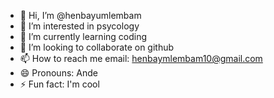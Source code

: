 - 👋 Hi, I’m @henbayumlembam
- 👀 I’m interested in psycology
- 🌱 I’m currently learning coding
- 💞️ I’m looking to collaborate on github
- 📫 How to reach me email: henbaymlembam10@gmail.com
- 😄 Pronouns: Ande
- ⚡ Fun fact: I'm cool

<!---
henbayumlembam/henbayumlembam is a ✨ special ✨ repository because its `README.md` (this file) appears on your GitHub profile.
You can click the Preview link to take a look at your changes.
--->
